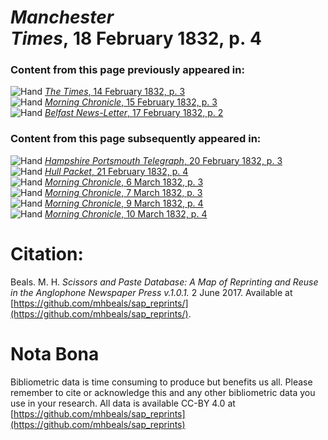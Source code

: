 # *Manchester Times*, 18 February 1832, p. 4  
  
### Content from this page previously appeared in:  
![Hand](http://scissorsandpaste.net/wp-content/uploads/2017/06/smallhandpointer.png) [*The Times*, 14 February 1832, p. 3](https://mhbeals.github.io/sap_html/The-Times/The-Times-14-February-1832-p-3)  
![Hand](http://scissorsandpaste.net/wp-content/uploads/2017/06/smallhandpointer.png) [*Morning Chronicle*, 15 February 1832, p. 3](https://mhbeals.github.io/sap_html/Morning-Chronicle/Morning-Chronicle-15-February-1832-p-3)  
![Hand](http://scissorsandpaste.net/wp-content/uploads/2017/06/smallhandpointer.png) [*Belfast News-Letter*, 17 February 1832, p. 2](https://mhbeals.github.io/sap_html/Belfast-News-Letter/Belfast-News-Letter-17-February-1832-p-2)  
  
### Content from this page subsequently appeared in:  
![Hand](http://scissorsandpaste.net/wp-content/uploads/2017/06/smallhandpointer.png) [*Hampshire Portsmouth Telegraph*, 20 February 1832, p. 3](https://mhbeals.github.io/sap_html/Hampshire-Portsmouth-Telegraph/Hampshire-Portsmouth-Telegraph-20-February-1832-p-3)  
![Hand](http://scissorsandpaste.net/wp-content/uploads/2017/06/smallhandpointer.png) [*Hull Packet*, 21 February 1832, p. 4](https://mhbeals.github.io/sap_html/Hull-Packet/Hull-Packet-21-February-1832-p-4)  
![Hand](http://scissorsandpaste.net/wp-content/uploads/2017/06/smallhandpointer.png) [*Morning Chronicle*, 6 March 1832, p. 3](https://mhbeals.github.io/sap_html/Morning-Chronicle/Morning-Chronicle-6-March-1832-p-3)  
![Hand](http://scissorsandpaste.net/wp-content/uploads/2017/06/smallhandpointer.png) [*Morning Chronicle*, 7 March 1832, p. 3](https://mhbeals.github.io/sap_html/Morning-Chronicle/Morning-Chronicle-7-March-1832-p-3)  
![Hand](http://scissorsandpaste.net/wp-content/uploads/2017/06/smallhandpointer.png) [*Morning Chronicle*, 9 March 1832, p. 4](https://mhbeals.github.io/sap_html/Morning-Chronicle/Morning-Chronicle-9-March-1832-p-4)  
![Hand](http://scissorsandpaste.net/wp-content/uploads/2017/06/smallhandpointer.png) [*Morning Chronicle*, 10 March 1832, p. 4](https://mhbeals.github.io/sap_html/Morning-Chronicle/Morning-Chronicle-10-March-1832-p-4)  


# Citation: 

Beals. M. H. *Scissors and Paste Database: A Map of Reprinting and Reuse in the Anglophone Newspaper Press v.1.0.1.* 2 June 2017. Available at [https://github.com/mhbeals/sap_reprints/](https://github.com/mhbeals/sap_reprints/). 

# Nota Bona

Bibliometric data is time consuming to produce but benefits us all. Please remember to cite or acknowledge this and any other bibliometric data you use in your research. All data is available CC-BY 4.0 at [https://github.com/mhbeals/sap_reprints](https://github.com/mhbeals/sap_reprints)